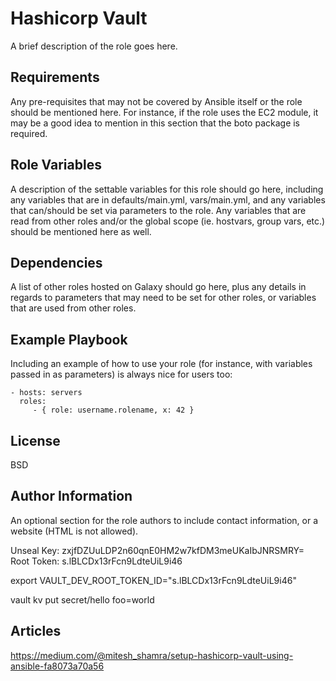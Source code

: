 # Hashicorp Vault

A brief description of the role goes here.

## Requirements

Any pre-requisites that may not be covered by Ansible itself or the role should be mentioned here. For instance, if the role uses the EC2 module, it may be a good idea to mention in this section that the boto package is required.

## Role Variables

A description of the settable variables for this role should go here, including any variables that are in defaults/main.yml, vars/main.yml, and any variables that can/should be set via parameters to the role. Any variables that are read from other roles and/or the global scope (ie. hostvars, group vars, etc.) should be mentioned here as well.

## Dependencies

A list of other roles hosted on Galaxy should go here, plus any details in regards to parameters that may need to be set for other roles, or variables that are used from other roles.

## Example Playbook

Including an example of how to use your role (for instance, with variables passed in as parameters) is always nice for users too:

    - hosts: servers
      roles:
         - { role: username.rolename, x: 42 }

## License

BSD

## Author Information

An optional section for the role authors to include contact information, or a website (HTML is not allowed).

Unseal Key: zxjfDZUuLDP2n60qnE0HM2w7kfDM3meUKaIbJNRSMRY=
Root Token: s.lBLCDx13rFcn9LdteUiL9i46

export VAULT_DEV_ROOT_TOKEN_ID="s.lBLCDx13rFcn9LdteUiL9i46"

vault kv put secret/hello foo=world

## Articles

https://medium.com/@mitesh_shamra/setup-hashicorp-vault-using-ansible-fa8073a70a56
